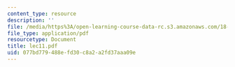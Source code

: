 ```yaml
---
content_type: resource
description: ''
file: /media/https%3A/open-learning-course-data-rc.s3.amazonaws.com/18-366-random-walks-and-diffusion-fall-2006/077bd779488efd30c8a2a2fd37aaa09e_lec11.pdf
file_type: application/pdf
resourcetype: Document
title: lec11.pdf
uid: 077bd779-488e-fd30-c8a2-a2fd37aaa09e
---
```

